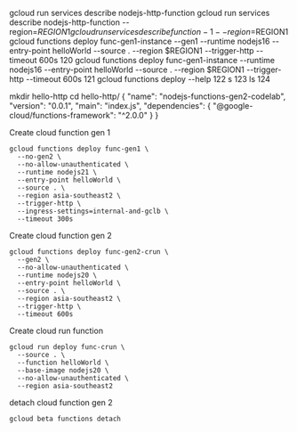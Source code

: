 gcloud run services describe nodejs-http-function
gcloud run services describe nodejs-http-function --region=$REGION1
gcloud run services describe  function-1 --region=$REGION1
gcloud functions deploy func-gen1-instance   --gen1   --runtime nodejs16   --entry-point helloWorld   --source .   --region $REGION1   --trigger-http   --timeout 600s
  120  gcloud functions deploy func-gen1-instance   --runtime nodejs16   --entry-point helloWorld   --source .   --region $REGION1   --trigger-http   --timeout 600s
  121  gcloud functions deploy --help
  122  s
  123  ls
  124  
  
mkdir hello-http
cd hello-http/
{
  "name": "nodejs-functions-gen2-codelab",
  "version": "0.0.1",
  "main": "index.js",
  "dependencies": {
    "@google-cloud/functions-framework": "^2.0.0"
  }
}

Create cloud function gen 1
```
gcloud functions deploy func-gen1 \
  --no-gen2 \
  --no-allow-unauthenticated \
  --runtime nodejs21 \
  --entry-point helloWorld \
  --source . \
  --region asia-southeast2 \
  --trigger-http \
  --ingress-settings=internal-and-gclb \
  --timeout 300s
```

Create cloud function gen 2
```
gcloud functions deploy func-gen2-crun \
  --gen2 \
  --no-allow-unauthenticated \
  --runtime nodejs20 \
  --entry-point helloWorld \
  --source . \
  --region asia-southeast2 \
  --trigger-http \
  --timeout 600s
```
Create cloud run function
```
gcloud run deploy func-crun \
  --source . \
  --function helloWorld \
  --base-image nodejs20 \
  --no-allow-unauthenticated \
  --region asia-southeast2
```
detach cloud function gen 2
```
gcloud beta functions detach
```
